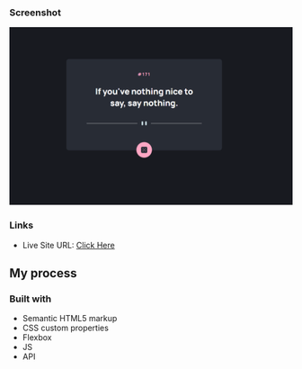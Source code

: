 ### Screenshot

![](./ss.png)

### Links

- Live Site URL: [Click Here](https://relaxed-hugle-0cf9ef.netlify.app/)

## My process

### Built with

- Semantic HTML5 markup
- CSS custom properties
- Flexbox
- JS
- API
